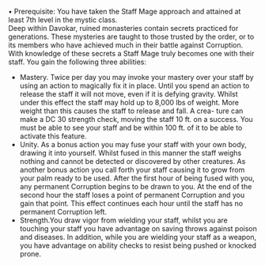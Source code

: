 • Prerequisite: You have taken the Staff Mage approach and attained at least 7th level in the mystic class.  
Deep within Davokar, ruined monasteries contain secrets practiced for generations. These mysteries are taught to those trusted by the order, or to its members who have achieved much in their battle against Corruption. With knowledge of these secrets a Staff Mage truly becomes one with their staff. You gain the following three abilities:  
- Mastery. Twice per day you may invoke your mastery over your staff by using an action to magically fix it in place. Until you spend an action to release the staff it will not move, even if it is defying gravity. Whilst under this effect the staff may hold up to 8,000 lbs of weight. More weight than this causes the staff to release and fall. A crea- ture can make a DC 30 strength check, moving the staff 10 ft. on a success. You must be able to see your staff and be within 100 ft. of it to be able to activate this feature. 
- Unity. As a bonus action you may fuse your staff with your own body, drawing it into yourself. Whilst fused in this manner the staff weighs nothing and cannot be detected or discovered by other creatures. As another bonus action you call forth your staff causing it to grow from your palm ready to be used. After the first hour of being fused with you, any permanent Corruption begins to be drawn to you. At the end of the second hour the staff loses a point of permanent Corruption and you gain that point. This effect continues each hour until the staff has no permanent Corruption left.  
- Strength.You draw vigor from wielding your staff, whilst you are touching your staff you have advantage on saving throws against poison and diseases. In addition, while you are wielding your staff as a weapon, you have advantage on ability checks to resist being pushed or knocked prone.